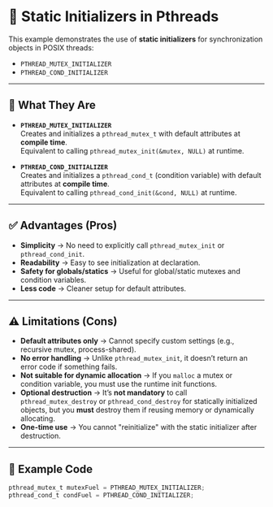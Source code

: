 # 🧵 Static Initializers in Pthreads

This example demonstrates the use of **static initializers** for synchronization objects in POSIX threads:  
- `PTHREAD_MUTEX_INITIALIZER`  
- `PTHREAD_COND_INITIALIZER`

---

## 📌 What They Are

- **`PTHREAD_MUTEX_INITIALIZER`**  
  Creates and initializes a `pthread_mutex_t` with default attributes at **compile time**.  
  Equivalent to calling `pthread_mutex_init(&mutex, NULL)` at runtime.

- **`PTHREAD_COND_INITIALIZER`**  
  Creates and initializes a `pthread_cond_t` (condition variable) with default attributes at **compile time**.  
  Equivalent to calling `pthread_cond_init(&cond, NULL)` at runtime.

---

## ✅ Advantages (Pros)

- **Simplicity** → No need to explicitly call `pthread_mutex_init` or `pthread_cond_init`.
- **Readability** → Easy to see initialization at declaration.
- **Safety for globals/statics** → Useful for global/static mutexes and condition variables.
- **Less code** → Cleaner setup for default attributes.

---

## ⚠️ Limitations (Cons)

- **Default attributes only** → Cannot specify custom settings (e.g., recursive mutex, process-shared).
- **No error handling** → Unlike `pthread_mutex_init`, it doesn’t return an error code if something fails.
- **Not suitable for dynamic allocation** → If you `malloc` a mutex or condition variable, you must use the runtime init functions.
- **Optional destruction** → It’s **not mandatory** to call `pthread_mutex_destroy` or `pthread_cond_destroy` for statically initialized objects, but you **must** destroy them if reusing memory or dynamically allocating.
- **One-time use** → You cannot "reinitialize" with the static initializer after destruction.

---

## 📖 Example Code

```c
pthread_mutex_t mutexFuel = PTHREAD_MUTEX_INITIALIZER;
pthread_cond_t condFuel = PTHREAD_COND_INITIALIZER;
